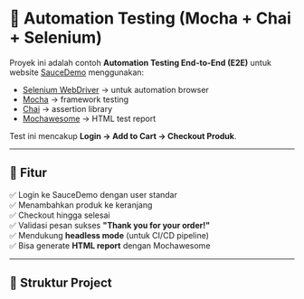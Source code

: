 # 🧪 Automation Testing (Mocha + Chai + Selenium)

Proyek ini adalah contoh **Automation Testing End-to-End (E2E)** untuk website [SauceDemo](https://www.saucedemo.com/) menggunakan:

- [Selenium WebDriver](https://www.selenium.dev/) → untuk automation browser
- [Mocha](https://mochajs.org/) → framework testing
- [Chai](https://www.chaijs.com/) → assertion library
- [Mochawesome](https://github.com/adamgruber/mochawesome) → HTML test report

Test ini mencakup **Login → Add to Cart → Checkout Produk**.

---

## 🚀 Fitur
✅ Login ke SauceDemo dengan user standar  
✅ Menambahkan produk ke keranjang  
✅ Checkout hingga selesai  
✅ Validasi pesan sukses **"Thank you for your order!"**  
✅ Mendukung **headless mode** (untuk CI/CD pipeline)  
✅ Bisa generate **HTML report** dengan Mochawesome

---

## 📂 Struktur Project
